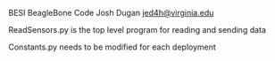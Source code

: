 BESI BeagleBone Code
Josh Dugan jed4h@virginia.edu

ReadSensors.py is the top level program for reading and sending data

Constants.py needs to be modified for each deployment
